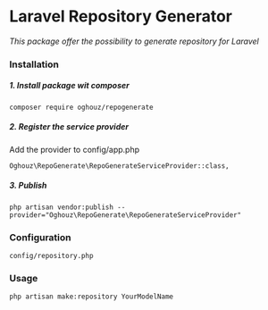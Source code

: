 # Laravel Repository Generator

*This package offer the possibility to generate repository for Laravel*

### Installation

##### 1. Install  package wit composer

    composer require oghouz/repogenerate

##### 2. Register the service provider

Add the provider to config/app.php

    Oghouz\RepoGenerate\RepoGenerateServiceProvider::class,
    
##### 3. Publish 

    php artisan vendor:publish --provider="Oghouz\RepoGenerate\RepoGenerateServiceProvider"



### Configuration

    config/repository.php

### Usage

    php artisan make:repository YourModelName

